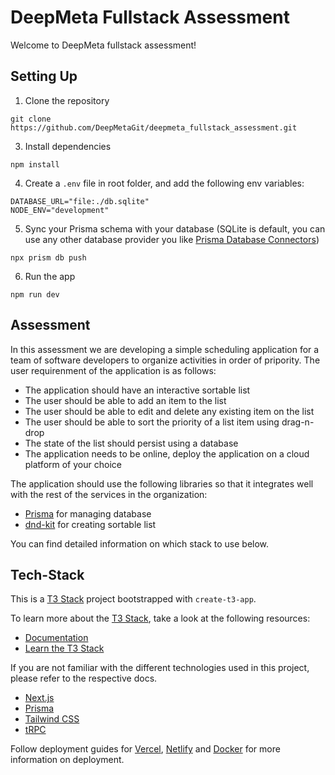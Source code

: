 # DeepMeta Fullstack Assessment

Welcome to DeepMeta fullstack assessment!

## Setting Up

1. Clone the repository

```
git clone https://github.com/DeepMetaGit/deepmeta_fullstack_assessment.git
```

3. Install dependencies

```
npm install
```

4. Create a `.env` file in root folder, and add the following env variables:

```
DATABASE_URL="file:./db.sqlite"
NODE_ENV="development"
```

5. Sync your Prisma schema with your database (SQLite is default, you can use any other database provider you like [Prisma Database Connectors](https://www.prisma.io/docs/concepts/database-connectors))

```
npx prism db push
```

6. Run the app

```
npm run dev
```

## Assessment

In this assessment we are developing a simple scheduling application for a team of software developers to organize activities in order of pripority. The user requirenment of the application is as follows:

- The application should have an interactive sortable list
- The user should be able to add an item to the list
- The user should be able to edit and delete any existing item on the list
- The user should be able to sort the priority of a list item using drag-n-drop
- The state of the list should persist using a database
- The application needs to be online, deploy the application on a cloud platform of your choice

The application should use the following libraries so that it integrates well with the rest of the services in the organization:

- [Prisma](https://prisma.io) for managing database
- [dnd-kit](https://docs.dndkit.com/) for creating sortable list

You can find detailed information on which stack to use below.

## Tech-Stack

This is a [T3 Stack](https://create.t3.gg/) project bootstrapped with `create-t3-app`.

To learn more about the [T3 Stack](https://create.t3.gg/), take a look at the following resources:

- [Documentation](https://create.t3.gg/)
- [Learn the T3 Stack](https://create.t3.gg/en/faq#what-learning-resources-are-currently-available)

If you are not familiar with the different technologies used in this project, please refer to the respective docs.

- [Next.js](https://nextjs.org)
- [Prisma](https://prisma.io)
- [Tailwind CSS](https://tailwindcss.com)
- [tRPC](https://trpc.io)

Follow deployment guides for [Vercel](https://create.t3.gg/en/deployment/vercel), [Netlify](https://create.t3.gg/en/deployment/netlify) and [Docker](https://create.t3.gg/en/deployment/docker) for more information on deployment.
